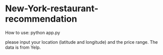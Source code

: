 # New-York-restaurant-recommendation
How to use: python app.py


please input your location (latitude and longitude) and the price range.
The data is from Yelp.
